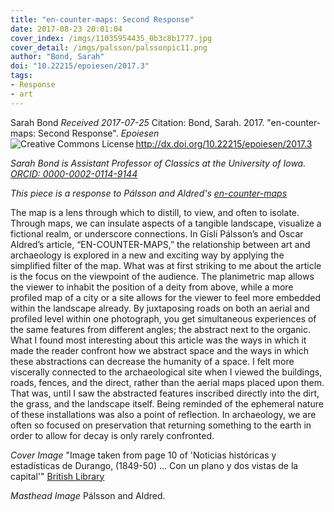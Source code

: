 ```yaml
---
title: "en-counter-maps: Second Response"
date: 2017-08-23 20:01:04
cover_index: /imgs/11035954435_0b3c8b1777.jpg
cover_detail: /imgs/palsson/palssonpic11.png
author: "Bond, Sarah"
doi: "10.22215/epoiesen/2017.3"
tags:
- Response
- art
---
```

Sarah Bond
_Received 2017-07-25_
Citation: Bond, Sarah. 2017. "en-counter-maps: Second Response". _Epoiesen_ http://dx.doi.org/10.22215/epoiesen/2017.3
<a rel="license" href="http://creativecommons.org/licenses/by/4.0/"><img alt="Creative Commons License" style="border-width:0" src="https://i.creativecommons.org/l/by/4.0/80x15.png" align="left" /></a><br />

_Sarah Bond is Assistant Professor of Classics at the University of Iowa. [ORCID: 0000-0002-0114-9144](https://orcid.org/0000-0002-0114-9144)_

_This piece is a response to Pálsson and Aldred's [en-counter-maps](/2017/04/04/en-counter-maps/)_

The map is a lens through which to distill, to view, and often to isolate. Through maps, we can insulate aspects of a tangible landscape, visualize a fictional realm, or underscore connections. In Gísli Pálsson’s and Oscar Aldred’s article, “EN-COUNTER-MAPS,” the relationship between art and archaeology is explored in a new and exciting way by applying the simplified filter of the map. What was at first striking to me about the article is the focus on the viewpoint of the audience. The planimetric map allows the viewer to inhabit the position of a deity from above, while a more profiled map of a city or a site allows for the viewer to feel more embedded within the landscape already. By juxtaposing roads on both an aerial and profiled level within one photograph, you get simultaneous experiences of the same features from different angles; the abstract next to the organic. What I found most interesting about this article was the ways in which it made the reader confront how we abstract space and the ways in which these abstractions can decrease the humanity of a space. I felt more viscerally connected to the archaeological site when I viewed the buildings, roads, fences, and the direct, rather than the aerial maps placed upon them. That was, until I saw the abstracted features inscribed directly into the dirt, the grass, and the landscape itself. Being reminded of the ephemeral nature of these installations was also a point of reflection. In archaeology, we are often so focused on preservation that returning something to the earth in order to allow for decay is only rarely confronted.

_Cover Image_ "Image taken from page 10 of 'Noticias históricas y estadísticas de Durango, (1849-50) ... Con un plano y dos vistas de la capital'" [British Library](https://www.flickr.com/photos/britishlibrary/11035954435)

_Masthead Image_ Pálsson and Aldred.
